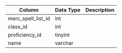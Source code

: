 | Column             | Data Type | Description |
| ------------------ | --------- | ----------- |
| merc_spell_list_id | int       |             |
| class_id           | int       |             |
| proficiency_id     | tinyint   |             |
| name               | varchar   |             |